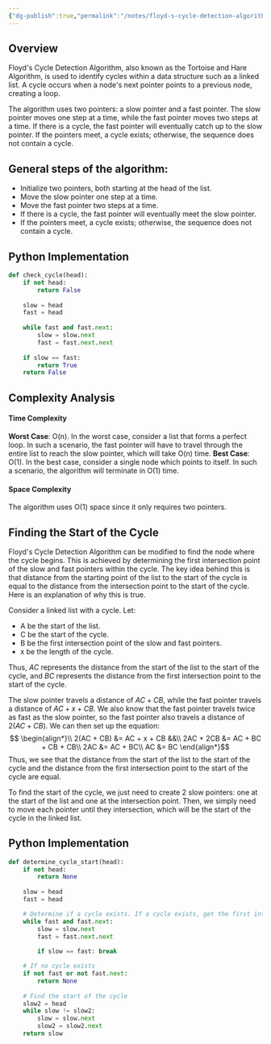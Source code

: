 ```yaml
---
{"dg-publish":true,"permalink":"/notes/floyd-s-cycle-detection-algorithm/","metatags":{"og:title":"Floyd's Cycle Detection Algorithm","og:image":"https://upload.wikimedia.org/wikipedia/commons/thumb/d/d7/Functional_graph.svg/1280px-Functional_graph.svg.png"},"created":"2024-06-10T23:45:02.512-04:00","updated":"2024-06-11T14:56:51.903-04:00"}
---
```



## Overview
Floyd's Cycle Detection Algorithm, also known as the Tortoise and Hare Algorithm, is used to identify cycles within a data structure such as a linked list. A cycle occurs when a node's next pointer points to a previous node, creating a loop.

The algorithm uses two pointers: a slow pointer and a fast pointer. The slow pointer moves one step at a time, while the fast pointer moves two steps at a time. If there is a cycle, the fast pointer will eventually catch up to the slow pointer. If the pointers meet, a cycle exists; otherwise, the sequence does not contain a cycle.

## General steps of the algorithm:
- Initialize two pointers, both starting at the head of the list.
- Move the slow pointer one step at a time.
- Move the fast pointer two steps at a time.
- If there is a cycle, the fast pointer will eventually meet the slow pointer.
- If the pointers meet, a cycle exists; otherwise, the sequence does not contain a cycle.

## Python Implementation
```python
def check_cycle(head): 
	if not head: 
		return False 
	
	slow = head 
	fast = head 
	
	while fast and fast.next: 
		slow = slow.next 
		fast = fast.next.next 
	
	if slow == fast: 
		return True 
	return False
```

## Complexity Analysis
#### Time Complexity
**Worst Case**: O(n). In the worst case, consider a list that forms a perfect loop. In such a scenario, the fast pointer will have to travel through the entire list to reach the slow pointer, which will take O(n) time.
**Best Case**: O(1). In the best case, consider a single node which points to itself. In such a scenario, the algorithm will terminate in O(1) time.

#### Space Complexity
The algorithm uses O(1) space since it only requires two pointers.

## Finding the Start of the Cycle
Floyd's Cycle Detection Algorithm can be modified to find the node where the cycle begins. This is achieved by determining the first intersection point of the slow and fast pointers within the cycle. The key idea behind this is that distance from the starting point of the list to the start of the cycle is equal to the distance from the intersection point to the start of the cycle. Here is an explanation of why this is true.

Consider a linked list with a cycle. Let:
- A be the start of the list.
- C be the start of the cycle.
- B be the first intersection point of the slow and fast pointers.
- x be the length of the cycle.

Thus, $AC$ represents the distance from the start of the list to the start of the cycle, and $BC$ represents the distance from the first intersection point to the start of the cycle.

The slow pointer travels a distance of $AC + CB$, while the fast pointer travels a distance of $AC + x + CB$. We also know that the fast pointer travels twice as fast as the slow pointer, so the fast pointer also travels a distance of $2(AC + CB)$. We can then set up the equation:
$$
\begin{align*}\\
2(AC + CB) &= AC + x + CB &&\\
2AC + 2CB &= AC + BC + CB + CB\\
2AC &= AC + BC\\
AC &= BC
\end{align*}$$
Thus, we see that the distance from the start of the list to the start of the cycle and the distance from the first intersection point to the start of the cycle are equal.

To find the start of the cycle, we just need to create 2 slow pointers: one at the start of the list and one at the intersection point. Then, we simply need to move each pointer until they intersection, which will be the start of the cycle in the linked list.

## Python Implementation
```python
def determine_cycle_start(head): 
	if not head: 
		return None 
	
	slow = head 
	fast = head 

	# Determine if a cycle exists. If a cycle exists, get the first intersection point of the two pointers
	while fast and fast.next: 
		slow = slow.next 
		fast = fast.next.next 
	
		if slow == fast: break 

	# If no cycle exists
	if not fast or not fast.next: 
		return None 
		
	# Find the start of the cycle 
	slow2 = head 
	while slow != slow2: 
		slow = slow.next 
		slow2 = slow2.next 
	return slow
```

